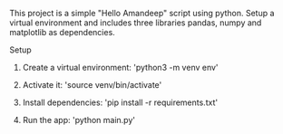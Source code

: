 This project is a simple "Hello Amandeep" script using python. Setup a virtual environment and includes three libraries pandas, numpy and matplotlib as dependencies.

Setup

1. Create a virtual environment:
   'python3 -m venv env'

2. Activate it:
   'source venv/bin/activate'

3. Install dependencies:
   'pip install -r requirements.txt'

4. Run the app:
   'python main.py'
